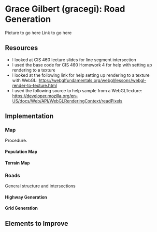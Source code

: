 # Grace Gilbert (gracegi): Road Generation

Picture to go here
Link to go here

## Resources
- I looked at CIS 460 lecture slides for line segment intersection
- I used the base code for CIS 460 Homework 4 for help with setting up rendering to a texture
- I looked at the following link for help setting up rendering to a texture with WebGL: https://webglfundamentals.org/webgl/lessons/webgl-render-to-texture.html
- I used the following source to help sample from a WebGLTexture: https://developer.mozilla.org/en-US/docs/Web/API/WebGLRenderingContext/readPixels

## Implementation
### Map
Procedure.
#### Population Map
#### Terrain Map
### Roads
General structure and intersections
#### Highway Generation
#### Grid Generation

## Elements to Improve


